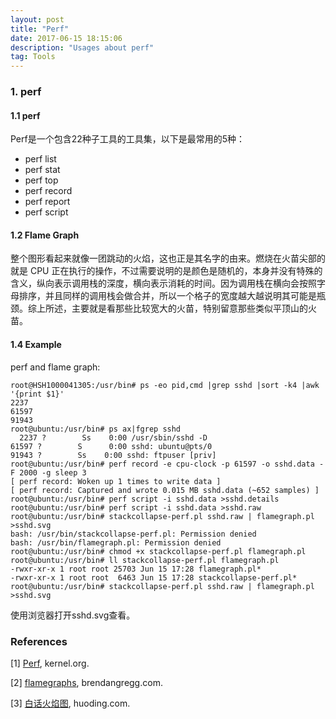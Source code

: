 ```yaml
---
layout: post
title: "Perf"
date: 2017-06-15 18:15:06 
description: "Usages about perf"
tag: Tools
---
```


### 1. perf
#### 1.1 perf
Perf是一个包含22种子工具的工具集，以下是最常用的5种：

- perf list
- perf stat
- perf top
- perf record
- perf report
- perf script

#### 1.2 Flame Graph
整个图形看起来就像一团跳动的火焰，这也正是其名字的由来。燃烧在火苗尖部的就是 CPU 正在执行的操作，不过需要说明的是颜色是随机的，本身并没有特殊的含义，纵向表示调用栈的深度，横向表示消耗的时间。因为调用栈在横向会按照字母排序，并且同样的调用栈会做合并，所以一个格子的宽度越大越说明其可能是瓶颈。综上所述，主要就是看那些比较宽大的火苗，特别留意那些类似平顶山的火苗。

#### 1.4 Example
perf and flame graph:

    root@HSH1000041305:/usr/bin# ps -eo pid,cmd |grep sshd |sort -k4 |awk '{print $1}'
    2237
    61597
    91943
    root@ubuntu:/usr/bin# ps ax|fgrep sshd
      2237 ?        Ss    0:00 /usr/sbin/sshd -D
    61597 ?        S      0:00 sshd: ubuntu@pts/0 
    91943 ?        Ss    0:00 sshd: ftpuser [priv]
    root@ubuntu:/usr/bin# perf record -e cpu-clock -p 61597 -o sshd.data -F 2000 -g sleep 3
    [ perf record: Woken up 1 times to write data ]
    [ perf record: Captured and wrote 0.015 MB sshd.data (~652 samples) ]
    root@ubuntu:/usr/bin# perf script -i sshd.data >sshd.details
    root@ubuntu:/usr/bin# perf script -i sshd.data >sshd.raw
    root@ubuntu:/usr/bin# stackcollapse-perf.pl sshd.raw | flamegraph.pl >sshd.svg
    bash: /usr/bin/stackcollapse-perf.pl: Permission denied
    bash: /usr/bin/flamegraph.pl: Permission denied
    root@ubuntu:/usr/bin# chmod +x stackcollapse-perf.pl flamegraph.pl
    root@ubuntu:/usr/bin# ll stackcollapse-perf.pl flamegraph.pl
    -rwxr-xr-x 1 root root 25703 Jun 15 17:28 flamegraph.pl*
    -rwxr-xr-x 1 root root  6463 Jun 15 17:28 stackcollapse-perf.pl*
    root@ubuntu:/usr/bin# stackcollapse-perf.pl sshd.raw | flamegraph.pl >sshd.svg
  
使用浏览器打开sshd.svg查看。


### References
[1] [Perf](https://perf.wiki.kernel.org/index.php/Main_Page), kernel.org.

[2] [flamegraphs](http://www.brendangregg.com/flamegraphs.html), brendangregg.com.

[3] [白话火焰图](https://huoding.com/2016/08/18/531), huoding.com.
